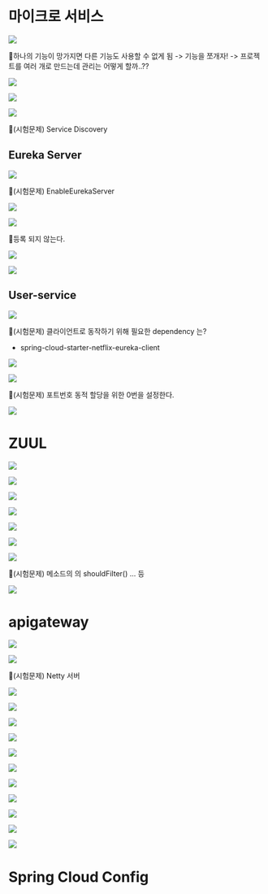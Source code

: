 # 마이크로 서비스
![](../image/Pasted%20image%2020240514113530.png)

📌하나의 기능이 망가지면 다른 기능도 사용할 수 없게 됨 -> 기능을 쪼개자! -> 프로젝트를 여러 개로 만드는데 관리는 어떻게 할까..??

![](../image/Pasted%20image%2020240514113953.png)

![](../image/Pasted%20image%2020240514114158.png)

![](../image/Pasted%20image%2020240514114506.png)

📌(시험문제) Service Discovery


## Eureka Server
![](../image/Pasted%20image%2020240514114908.png)

📌(시험문제) EnableEurekaServer

![](../image/Pasted%20image%2020240514121958.png)

![](../image/Pasted%20image%2020240514123028.png)

📌등록 되지 않는다.

![](../image/Pasted%20image%2020240514123624.png)

![](../image/Pasted%20image%2020240514123635.png)



## User-service
![](../image/Pasted%20image%2020240514123659.png)

📌(시험문제) 클라이언트로 동작하기 위해 필요한 dependency 는?
- spring-cloud-starter-netflix-eureka-client

![](../image/Pasted%20image%2020240514141608.png)

![](../image/Pasted%20image%2020240514142004.png)

📌(시험문제) 포트번호 동적 할당을 위한 0번을 설정한다.

![](../image/Pasted%20image%2020240514142017.png)


# ZUUL
![](../image/Pasted%20image%2020240514141819.png)

![](../image/Pasted%20image%2020240514151917.png)

![](../image/Pasted%20image%2020240514152044.png)

![](../image/Pasted%20image%2020240514152053.png)

![](../image/Pasted%20image%2020240514152101.png)

![](../image/Pasted%20image%2020240514152110.png)

![](../image/Pasted%20image%2020240514152120.png)

📌(시험문제) 메소드의 의 shouldFilter() ... 등

![](../image/Pasted%20image%2020240514152126.png)


# apigateway
![](../image/Pasted%20image%2020240514154800.png)

![](../image/Pasted%20image%2020240514154811.png)

📌(시험문제) Netty 서버

![](../image/Pasted%20image%2020240514154820.png)

![](../image/Pasted%20image%2020240514154833.png)

![](../image/Pasted%20image%2020240514154841.png)

![](../image/Pasted%20image%2020240514154848.png)

![](../image/Pasted%20image%2020240514154856.png)

![](../image/Pasted%20image%2020240514154904.png)

![](../image/Pasted%20image%2020240514154917.png)

![](../image/Pasted%20image%2020240514154925.png)

![](../image/Pasted%20image%2020240514154932.png)

![](../image/Pasted%20image%2020240514154939.png)

![](../image/Pasted%20image%2020240514154945.png)


# Spring Cloud Config
